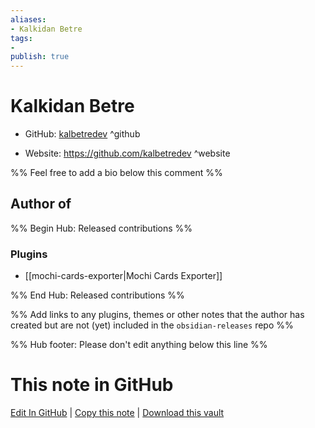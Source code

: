 ```yaml
---
aliases:
- Kalkidan Betre
tags:
- 
publish: true
---
```


# Kalkidan Betre

- GitHub: [kalbetredev](https://github.com/kalbetredev/) ^github
<!-- - Discord: `@` ^discord-->
- Website: <https://github.com/kalbetredev> ^website
<!-- - [[Publish sites|Publish site]]: ^publish-->

%% Feel free to add a bio below this comment %%


## Author of

%% Begin Hub: Released contributions %%
### Plugins
- [[mochi-cards-exporter|Mochi Cards Exporter]]

%% End Hub: Released contributions %%

%% Add links to any plugins, themes or other notes that the author has created but are not (yet) included in the `obsidian-releases` repo %%

<!--
### Unlisted plugins

- 
-->

<!--
### Others

- 
-->

<!--
## Sponsor this author

- [[GitHub sponsors]]: [Sponsor @kalbetredev on GitHub Sponsors](https://github.com/sponsors/kalbetredev) ^github-sponsor
- [[Buy me a coffee]]: ^buy-me-a-coffee
- [[PayPal]]: ^paypal
- [[Patreon]]: ^patreon

-->

<!--
## Follow this author

- [[YouTube Channels|On YouTube]]: ^youtube
- Twitter: ^twitter
- ...
-->

%% Hub footer: Please don't edit anything below this line %%

# This note in GitHub

<span class="git-footer">[Edit In GitHub](https://github.dev/obsidian-community/obsidian-hub/blob/main/01%20-%20Community/People/kalbetredev.md "git-hub-edit-note") | [Copy this note](https://raw.githubusercontent.com/obsidian-community/obsidian-hub/main/01%20-%20Community/People/kalbetredev.md "git-hub-copy-note") | [Download this vault](https://github.com/obsidian-community/obsidian-hub/archive/refs/heads/main.zip "git-hub-download-vault") </span>
